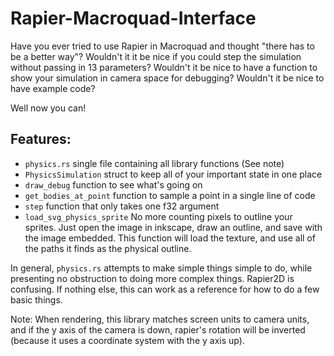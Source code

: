 Rapier-Macroquad-Interface
==========================

Have you ever tried to use Rapier in Macroquad and thought "there has to be a better way"?
Wouldn't it it be nice if you could step the simulation without passing in 13 parameters?
Wouldn't it be nice to have a function to show your simulation in camera space for debugging?
Wouldn't it be nice to have example code?

Well now you can!

Features:
---------

* `physics.rs` single file containing all library functions (See note)
* `PhysicsSimulation` struct to keep all of your important state in one place
* `draw_debug` function to see what's going on
* `get_bodies_at_point` function to sample a point in a single line of code
* `step` function that only takes one f32 argument
* `load_svg_physics_sprite` No more counting pixels to outline your sprites.
  Just open the image in inkscape, draw an outline, and save with the image
  embedded. This function will load the texture, and use all of the paths it
  finds as the physical outline.

In general, `physics.rs` attempts to make simple things simple to do, while
presenting no obstruction to doing more complex things.
Rapier2D is confusing. If nothing else, this can work as a reference for how
to do a few basic things.

Note: When rendering, this library matches screen units to camera units, and
if the y axis of the camera is down, rapier's rotation will be inverted
(because it uses a coordinate system with the y axis up).

